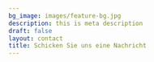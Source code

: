 ```yaml
---
bg_image: images/feature-bg.jpg
description: this is meta description
draft: false
layout: contact
title: Schicken Sie uns eine Nachricht
---
```

